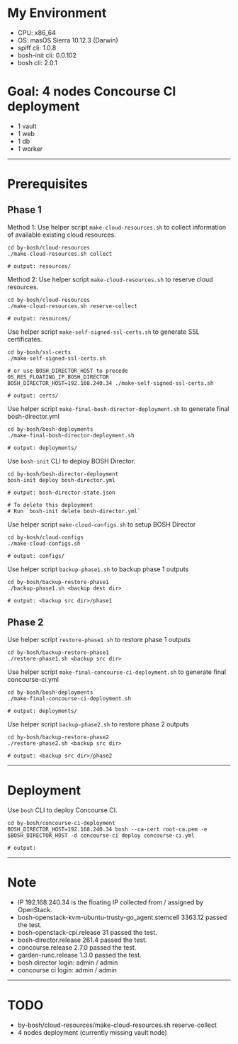 # My Environment

* CPU: x86_64
* OS: masOS Sierra 10.12.3 (Darwin)
* spiff cli: 1.0.8
* bosh-init cli: 0.0.102
* bosh cli: 2.0.1

# Goal: 4 nodes Concourse CI deployment

* 1 vault
* 1 web
* 1 db
* 1 worker

---

# Prerequisites

## Phase 1

Method 1: Use helper script `make-cloud-resources.sh` to collect information of available existing cloud resources.

```
cd by-bosh/cloud-resources
./make-cloud-resources.sh collect

# output: resources/
```

Method 2: Use helper script `make-cloud-resources.sh` to reserve cloud resources.

```
cd by-bosh/cloud-resources
./make-cloud-resources.sh reserve-collect

# output: resources/
```

Use helper script `make-self-signed-ssl-certs.sh` to generate SSL certificates.

```
cd by-bosh/ssl-certs
./make-self-signed-ssl-certs.sh

# or use BOSH_DIRECTOR_HOST to precede OS_RES_FLOATING_IP_BOSH_DIRECTOR 
BOSH_DIRECTOR_HOST=192.168.240.34 ./make-self-signed-ssl-certs.sh

# output: certs/
```

Use helper script `make-final-bosh-director-deployment.sh` to generate final bosh-director.yml

```
cd by-bosh/bosh-deployments
./make-final-bosh-director-deployment.sh

# output: deployments/
```

Use `bosh-init` CLI to deploy BOSH Director.

```
cd by-bosh/bosh-director-deployment
bosh-init deploy bosh-director.yml

# output: bosh-director-state.json

# To delete this deployment
# Run `bosh-init delete bosh-director.yml`
```

Use helper script `make-cloud-configs.sh` to setup BOSH Director

```
cd by-bosh/cloud-configs
./make-cloud-configs.sh

# output: configs/
```

Use helper script `backup-phase1.sh` to backup phase 1 outputs

```
cd by-bosh/backup-restore-phase1
./backup-phase1.sh <backup dest dir>

# output: <backup src dir>/phase1
```

## Phase 2

Use helper script `restore-phase1.sh` to restore phase 1 outputs

```
cd by-bosh/backup-restore-phase1
./restore-phase1.sh <backup src dir>
```

Use helper script `make-final-concourse-ci-deployment.sh` to generate final concourse-ci.yml

```
cd by-bosh/bosh-deployments
./make-final-concourse-ci-deployment.sh

# output: deployments/
```

Use helper script `backup-phase2.sh` to restore phase 2 outputs

```
cd by-bosh/backup-restore-phase2
./restore-phase2.sh <backup src dir>

# output: <backup src dir>/phase2
```

---

# Deployment

Use `bosh` CLI to deploy Concourse CI.

```
cd by-bosh/concourse-ci-deployment
BOSH_DIRECTOR_HOST=192.168.240.34 bosh --ca-cert root-ca.pem -e $BOSH_DIRECTOR_HOST -d concourse-ci deploy concourse-ci.yml

# output:
```

---

# Note

* IP 192.168.240.34 is the floating IP collected from / assigned by OpenStack.
* bosh-openstack-kvm-ubuntu-trusty-go_agent.stemcell 3363.12 passed the test.
* bosh-openstack-cpi.release 31 passed the test.
* bosh-director.release 261.4 passed the test.
* concourse.release 2.7.0 passed the test.
* garden-runc.release 1.3.0 passed the test.
* bosh director login: admin / admin
* concourse ci login: admin / admin

---

# TODO

* by-bosh/cloud-resources/make-cloud-resources.sh reserve-collect
* 4 nodes deployment (currently missing vault node)

